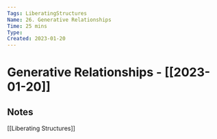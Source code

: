 ```yaml
---
Tags: LiberatingStructures
Name: 26. Generative Relationships
Time: 25 mins
Type: 
Created: 2023-01-20
---
```

# Generative Relationships - [[2023-01-20]]
## Notes

[[Liberating Structures]]